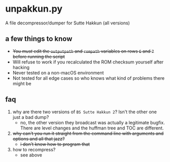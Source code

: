 # unpakkun.py
A file decompressor/dumper for Sutte Hakkun (all versions)

## a few things to know
* ~~You _must_ edit the `outputpath` and `rompath` variables on rows `6` and  `7` before running the script~~
* Will refuse to work if you recalculated the ROM checksum yourself after hacking
* Never tested on a non-macOS environment
* Not tested for all edge cases so who knows what kind of problems there might be

## faq
1. why are there two versions of `BS Sutte Hakkun 2`? Isn't the other one just a bad dump?
   * no, the other version they broadcast was actually a legitimate bugfix. There are level changes and the huffman tree and TOC are different.
2. ~~why can't you run it straight from the command line with arguments and options and all that jazz?~~
   * ~~i don't know how to program that~~
3. how to recompress?
   * see above
